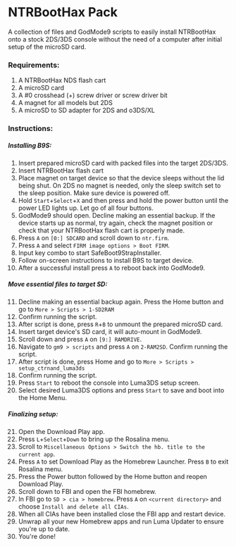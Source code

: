 # NTRBootHax Pack

A collection of files and GodMode9 scripts to easily install NTRBootHax onto a stock 2DS/3DS console without the need of a computer after initial setup of the microSD card.

### Requirements:
1. A NTRBootHax NDS flash cart
2. A microSD card
3. A #0 crosshead (+) screw driver or screw driver bit
4. A magnet for all models but 2DS
5. A microSD to SD adapter for 2DS and o3DS/XL

### Instructions:

##### Installing B9S:
1. Insert prepared microSD card with packed files into the target 2DS/3DS.
2. Insert NTRBootHax flash cart
3. Place magnet on target device so that the device sleeps without the lid being shut. On 2DS no magnet is needed, only the sleep switch set to the sleep position. Make sure device is powered off.
4. Hold `Start`+`Select`+`X` and then press and hold the power button until the power LED lights up. Let go of all four buttons.
5. GodMode9 should open. Decline making an essential backup. If the device starts up as normal, try again, check the magnet position or check that your NTRBootHax flash cart is properly made.
6. Press `A` on `[0:] SDCARD` and scroll down to `ntr.firm`.
7. Press `A` and select `FIRM image options > Boot FIRM`.
8. Input key combo to start SafeBoot9StrapInstaller.
9. Follow on-screen instructions to install B9S to target device.
10. After a successful install press `A` to reboot back into GodMode9.

##### Move essential files to target SD:
11. Decline making an essential backup again. Press the Home button and go to `More > Scripts > 1-SD2RAM`
12. Confirm running the script.
13. After script is done, press `R`+`B` to unmount the prepared microSD card.
14. Insert target device's SD card, it will auto-mount in GodMode9.
15. Scroll down and press `A` on `[9:] RAMDRIVE`.
16. Navigate to `gm9 > scripts` and press `A` on `2-RAM2SD`. Confirm running the script.
17. After script is done, press Home and go to `More > Scripts > setup_ctrnand_luma3ds`
18. Confirm running the script.
19. Press `Start` to reboot the console into Luma3DS setup screen.
20. Select desired Luma3DS options and press `Start` to save and boot into the Home Menu.

##### Finalizing setup:
21. Open the Download Play app.
22. Press `L`+`Select`+`Down` to bring up the Rosalina menu.
23. Scroll to `Miscellaneous Options > Switch the hb. title to the current app`.
24. Press `A` to set Download Play as the Homebrew Launcher. Press `B` to exit Rosalina menu.
25. Press the Power button followed by the Home button and reopen Download Play.
26. Scroll down to FBI and open the FBI homebrew.
27. In FBI go to `SD > cia > homebrew`. Press `A` on `<current directory>` and choose `Install and delete all CIAs`.
28. When all CIAs have been installed close the FBI app and restart device.
29. Unwrap all your new Homebrew apps and run Luma Updater to ensure you're up to date.
30. You're done!
